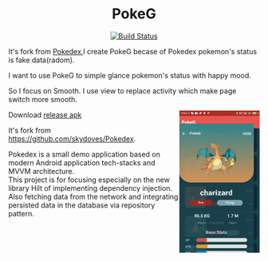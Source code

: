 <h1 align="center">PokeG</h1>
<p align="center">
<a href="https://github.com/heinika/PokeG/actions"><img alt="Build Status" src="https://github.com/heinika/PokeG/workflows/Android%20CI/badge.svg"/></a> 
</p>

It's fork from [Pokedex](https://github.com/skydoves/Pokedex),I create PokeG becase of Pokedex pokemon's status is fake data(radom).

I want to use PokeG to simple glance pokemon's status with happy mood.

So I focus on Smooth. I use view to replace activity which make page switch more smooth.

<img src="/previews/preview.gif" align="right" width="32%"/>

Download [release apk](https://github.com/heinika/PokeG/releases/download/v0.9.1-beta/app-release.apk)

It's fork from https://github.com/skydoves/Pokedex.

Pokedex is a small demo application based on modern Android application tech-stacks and MVVM architecture.<br>This project is for focusing especially on the new library Hilt of implementing dependency injection.<br>
Also fetching data from the network and integrating persisted data in the database via repository pattern.